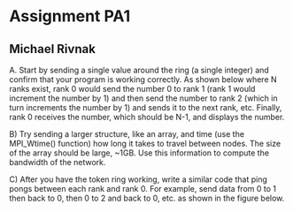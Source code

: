 # Assignment PA1

## Michael Rivnak

A. Start by sending a single value around the ring (a single integer) and confirm that your program is working correctly. As shown below where N ranks exist, rank 0 would send the number 0 to rank 1 (rank 1 would increment the number by 1) and then send the number to rank 2 (which in turn increments the number by 1) and sends it to the next rank, etc. Finally, rank 0 receives the number, which should be N-1, and displays the number.

B) Try sending a larger structure, like an array, and time (use the MPI_Wtime() function) how long it takes to travel between nodes. The size of the array should be large, ~1GB. Use this information to compute the bandwidth of the network.



C) After you have the token ring working, write a similar code that ping pongs between each rank and rank 0. For example, send data from 0 to 1 then back to 0, then 0 to 2 and back to 0, etc. as shown in the figure below. 